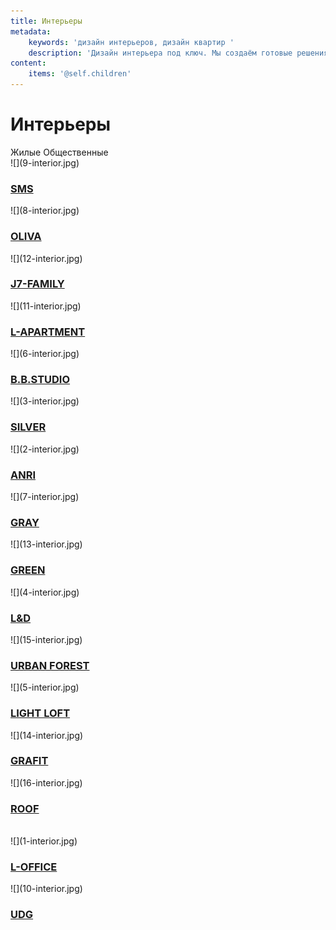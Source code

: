 ```yaml
---
title: Интерьеры
metadata:
    keywords: 'дизайн интерьеров, дизайн квартир '
    description: 'Дизайн интерьера под ключ. Мы создаём готовые решения без компромисов'
content:
    items: '@self.children'
---
```


<h1>Интерьеры</h1>
<span id="interior-live">Жилые </span>
<span id="interior-public">Общественные</span>
<div class="clearfix"></div>

<div class="row live">
    <div class="l-33" markdown="1">![](9-interior.jpg)
        <div class="mask"><h3><a href="/interior/sms"><span>SMS</span></a></h3></div>
    </div>
    <div class="l-33" markdown="1">![](8-interior.jpg)
        <div class="mask"><h3><a href="/interior/oliva"><span>OLIVA</span></a></h3></div>
    </div>
    <div class="l-33" markdown="1">![](12-interior.jpg)
        <div class="mask"><h3><a href="/interior/j7-family"><span>J7-FAMILY</span></a></h3></div>
    </div>
    <div class="l-33" markdown="1">![](11-interior.jpg)
        <div class="mask"><h3><a href="/interior/l-apartment"><span>L-APARTMENT</span></a></h3></div>
    </div>
    <div class="l-33" markdown="1">![](6-interior.jpg)
        <div class="mask"><h3><a href="/interior/b-b-studio"><span>B.B.STUDIO</span></a></h3></div>
    </div>
    <div class="l-33" markdown="1">![](3-interior.jpg)
        <div class="mask"><h3><a href="/interior/silver"><span>SILVER</span></a></h3></div>
    </div>
    <div class="l-33" markdown="1">![](2-interior.jpg)
        <div class="mask"><h3><a href="/interior/anri"><span>ANRI</span></a></h3></div>
    </div>
    <div class="l-33" markdown="1">![](7-interior.jpg)
        <div class="mask"><h3><a href="/interior/gray"><span>GRAY</span></a></h3></div>
    </div>
    <div class="l-33" markdown="1">![](13-interior.jpg)
        <div class="mask"><h3><a href="/interior/green"><span>GREEN</span></a></h3></div>
    </div>
    <div class="l-33" markdown="1">![](4-interior.jpg)
        <div class="mask"><h3><a href="/interior/l&d"><span>L&D</span></a></h3></div>
    </div>
    <div class="l-33" markdown="1">![](15-interior.jpg)
        <div class="mask"><h3><a href="/interior/urban-forest"><span>URBAN FOREST</span></a></h3></div>
    </div>
    <div class="l-33" markdown="1">![](5-interior.jpg)
        <div class="mask"><h3><a href="/interior/light-loft"><span>LIGHT LOFT</span></a></h3></div>
    </div>
    <div class="l-33" markdown="1">![](14-interior.jpg)
        <div class="mask"><h3><a href="/interior/grafit"><span>GRAFIT</span></a></h3></div>
    </div>
    <div class="l-33" markdown="1">![](16-interior.jpg)
        <div class="mask"><h3><a href="/interior/roof"><span>ROOF</span></a></h3></div>
    </div>
    <div class="l-33 placeholder-column">
        <div class="placeholder">&nbsp;</div>
    </div>
</div>
<div class="row public">
    <div class="l-33" markdown="1">![](1-interior.jpg)
        <div class="mask"><h3><a href="/interior/l-office"><span>L-OFFICE</span></a></h3></div>
    </div>
    <div class="l-33" markdown="1">![](10-interior.jpg)
        <div class="mask"><h3><a href="/interior/udg"><span>UDG</span></a></h3></div>
    </div>
</div>